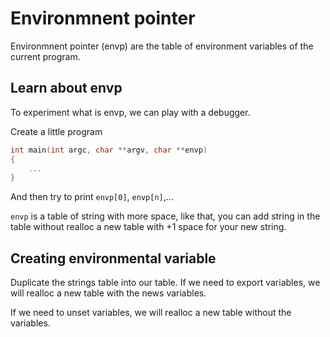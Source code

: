 # Environmnent pointer

Environmnent pointer (envp) are
the table of environment variables of the current program.

## Learn about envp

To experiment what is envp, we can play with a debugger.

Create a little program

```c
int main(int argc, char **argv, char **envp)
{
    ...
}
```

And then try to print `envp[0]`, `envp[n]`,...

`envp` is a table of string with more space, like that, you can add string
in the table without realloc a new table with +1 space for your new string.

## Creating environmental variable

Duplicate the strings table into our table.
If we need to export variables,
we will realloc a new table with the news variables.

If we need to unset variables,
we will realloc a new table without the variables.
